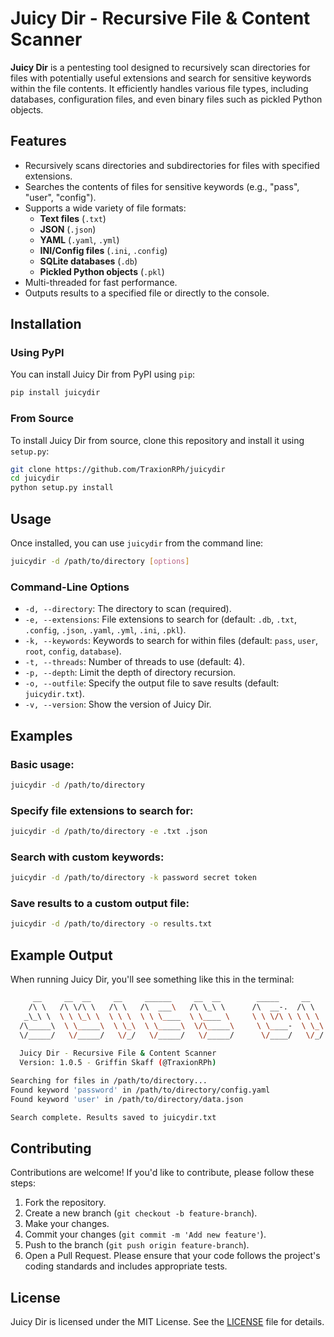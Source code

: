 # Juicy Dir - Recursive File & Content Scanner

**Juicy Dir** is a pentesting tool designed to recursively scan directories for files with potentially useful extensions and search for sensitive keywords within the file contents. It efficiently handles various file types, including databases, configuration files, and even binary files such as pickled Python objects.

## Features
- Recursively scans directories and subdirectories for files with specified extensions.
- Searches the contents of files for sensitive keywords (e.g., "pass", "user", "config").
- Supports a wide variety of file formats:
  - **Text files** (`.txt`)
  - **JSON** (`.json`)
  - **YAML** (`.yaml`, `.yml`)
  - **INI/Config files** (`.ini`, `.config`)
  - **SQLite databases** (`.db`)
  - **Pickled Python objects** (`.pkl`)
- Multi-threaded for fast performance.
- Outputs results to a specified file or directly to the console.

## Installation

### Using PyPI
You can install Juicy Dir from PyPI using `pip`:

```bash
pip install juicydir
```

### From Source
To install Juicy Dir from source, clone this repository and install it using `setup.py`:

```bash
git clone https://github.com/TraxionRPh/juicydir
cd juicydir
python setup.py install
```

## Usage
Once installed, you can use `juicydir` from the command line:

```bash
juicydir -d /path/to/directory [options]
```

### Command-Line Options
- `-d, --directory`: The directory to scan (required).
- `-e, --extensions`: File extensions to search for (default: `.db`, `.txt`, `.config`, `.json`, `.yaml`, `.yml`, `.ini`, `.pkl`).
- `-k, --keywords`: Keywords to search for within files (default: `pass`, `user`, `root`, `config`, `database`).
- `-t, --threads`: Number of threads to use (default: 4).
- `-p, --depth`: Limit the depth of directory recursion.
- `-o, --outfile`: Specify the output file to save results (default: `juicydir.txt`).
- `-v, --version`: Show the version of Juicy Dir.

## Examples

### Basic usage:
```bash
juicydir -d /path/to/directory
```

### Specify file extensions to search for:
```bash
juicydir -d /path/to/directory -e .txt .json
```

### Search with custom keywords:
```bash
juicydir -d /path/to/directory -k password secret token
```

### Save results to a custom output file:
```bash
juicydir -d /path/to/directory -o results.txt
```

## Example Output
When running Juicy Dir, you'll see something like this in the terminal:
```bash
     __     __  __     __     ______     __  __        _____     __     ______    
    /\ \   /\ \/\ \   /\ \   /\  ___\   /\ \_\ \      /\  __-.  /\ \   /\  == \   
   _\_\ \  \ \ \_\ \  \ \ \  \ \ \____  \ \____ \     \ \ \/\ \ \ \ \  \ \  __<   
  /\_____\  \ \_____\  \ \_\  \ \_____\  \/\_____\     \ \____-  \ \_\  \ \_\ \_\ 
  \/_____/   \/_____/   \/_/   \/_____/   \/_____/      \/____/   \/_/   \/_/ /_/ 
                                                                                   
  Juicy Dir - Recursive File & Content Scanner
  Version: 1.0.5 - Griffin Skaff (@TraxionRPh)

Searching for files in /path/to/directory...
Found keyword 'password' in /path/to/directory/config.yaml
Found keyword 'user' in /path/to/directory/data.json

Search complete. Results saved to juicydir.txt
```

## Contributing
Contributions are welcome! If you'd like to contribute, please follow these steps:
1. Fork the repository.
2. Create a new branch (`git checkout -b feature-branch`).
3. Make your changes.
4. Commit your changes (`git commit -m 'Add new feature'`).
5. Push to the branch (`git push origin feature-branch`).
6. Open a Pull Request.
Please ensure that your code follows the project's coding standards and includes appropriate tests.

## License
Juicy Dir is licensed under the MIT License. See the [LICENSE](LICENSE) file for details.